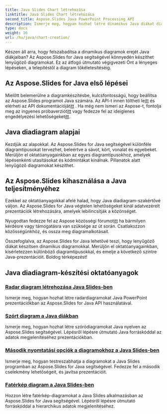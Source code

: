 ```yaml
---
title: Java Slides Chart létrehozása
linktitle: Java Slides Chart létrehozása
second_title: Aspose.Slides Java PowerPoint Processing API
description: Ismerje meg, hogyan hozhat létre dinamikus Java diákat diagramokkal az Aspose.Slides for Java segítségével. Átfogó oktatóanyagaink lépésről lépésre végigvezetik a folyamaton.
type: docs
weight: 16
url: /hu/java/chart-creation/
---
```


Készen áll arra, hogy felszabadítsa a dinamikus diagramok erejét Java diákjaiban? Az Aspose.Slides for Java segítségével könnyedén készíthet lenyűgöző diagramokat. Ez az átfogó útmutató végigvezeti Önt a lényeges lépéseken, a telepítéstől a diagram tökéletesítéséig.

## Az Aspose.Slides for Java első lépései

 Mielőtt belemerülne a diagramkészítésbe, kulcsfontosságú, hogy beállítsa az Aspose.Slides programot Java számára. Az API-t innen töltheti le[itt](https://releases.aspose.com/slides/java/) és elérheti az API dokumentációját[itt](https://reference.aspose.com/slides/java/) . Ha még nem ismeri az Aspose-t, fontolja meg az ingyenes próbaverziót[itt](https://releases.aspose.com/) vagy fedezze fel az ideiglenes engedélyezési lehetőségeket[itt](https://purchase.aspose.com/temporary-license/).

## Java diadiagram alapjai

Kezdjük az alapokkal. Az Aspose.Slides for Java segítségével különféle diagramtípusokat tervezhet, beleértve a sávot, kört, vonalat és egyebeket. Merüljön el oktatóanyagainkban az egyes diagramtípusokhoz, amelyek lépésenkénti utasításokat és kódmintákat kínálnak. Pillanatok alatt lenyűgöző diagramokat készíthet.

## Az Aspose.Slides kihasználása a Java teljesítményéhez

Ezekkel az oktatóanyagokkal afelé halad, hogy Java diadiagram-szakértővé váljon. Az Aspose.Slides for Java végtelen lehetőségeket kínál adatvezérelt prezentációk létrehozására, amelyek lebilincsítják a közönséget.

 Nyugodtan fedezze fel az Aspose közösségi fórumot[itt](https://forum.aspose.com/) ha bármilyen kérdésre vagy támogatásra van szüksége az út során. Csatlakozzon közösségünkhöz, és ossza meg diagramalkotásait.

Összefoglalva, az Aspose.Slides for Java lehetővé teszi, hogy lenyűgöző diákat készítsen dinamikus diagramokkal. Merüljön el oktatóanyagainkban, kísérletezzen különböző diagramtípusokkal, és emelje a következő szintre Java-prezentációit. Boldog térképezést!

## Java diadiagram-készítési oktatóanyagok
### [Radar diagram létrehozása Java Slides-ben](./radar-chart-creating-java-slides/)
Ismerje meg, hogyan hozhat létre radardiagramokat Java PowerPoint prezentációkban az Aspose.Slides for Java API használatával.
### [Szórt diagram a Java diákban](./scattered-chart-java-slides/)
Ismerje meg, hogyan hozhat létre szóródiagramokat Java nyelven az Aspose.Slides segítségével. Lépésről lépésre útmutató Java forráskóddal az adatok megjelenítéséhez prezentációkban.
### [Második nyomtatási opciók a diagramokhoz a Java Slides-ben](./second-plot-options-charts-java-slides/)
Ismerje meg, hogyan testreszabhatja a diagramokat a Java Slides programban az Aspose.Slides for Java segítségével. Fedezze fel a második cselekmény lehetőségeit, és javítsa prezentációit.
### [Fatérkép diagram a Java Slides-ben](./tree-map-chart-java-slides/)
Hozzon létre fatérkép-diagramokat a Java Slides alkalmazásban az Aspose.Slides for Java segítségével. Lépésről lépésre útmutató forráskóddal a hierarchikus adatok megjelenítéséhez.